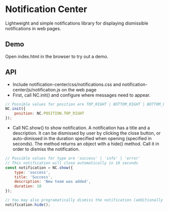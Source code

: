 # Notification Center
Lightweight and simple notifications library for displaying dismissible notifications in web pages.

## Demo
Open index.html in the browser to try out a demo.

## API
- Include notification-center/css/notifications.css and notification-center/js/notification.js on the web page
- First, call NC.init() and configure where messages need to appear.
```javascript
// Possible values for position are TOP_RIGHT | BOTTOM_RIGHT | BOTTOM_LEFT | TOP_LEFT
NC.init({
    position: NC.POSITION.TOP_RIGHT
});
```
- Call NC.show() to show notification. A notification has a title and a description. It can be dismissed by user by clicking the close button, or auto-dimissed in the duration specified when opening (specified in seconds). The method returns an object with a hide() method. Call it in order to dismiss the notification.
```javascript
// Possible values for type are 'success' | 'info' | 'error'
// This notification will close automatically in 10 seconds
const notification = NC.show({
    type: 'success',
    title: 'Success',
    description: 'New team was added',
    duration: 10
});

// You may also programatically dismiss the notification (additionally user can dismiss it by clicking on the close button)
notification.hide();
```